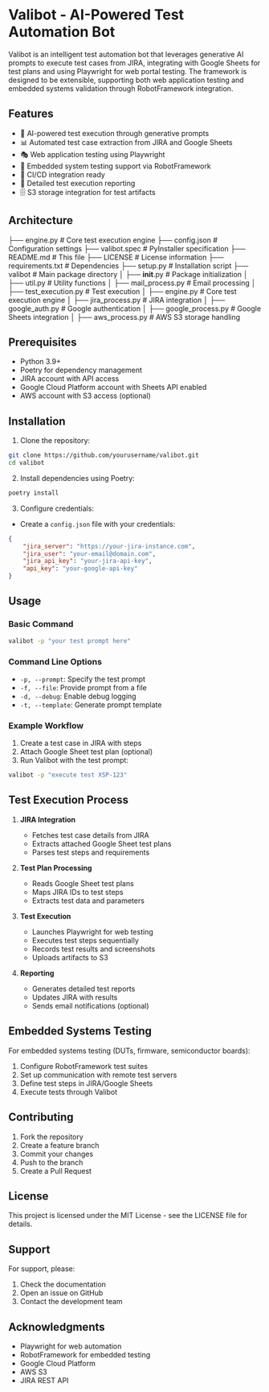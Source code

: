 # Valibot - AI-Powered Test Automation Bot

Valibot is an intelligent test automation bot that leverages generative AI prompts to execute test cases from JIRA, integrating with Google Sheets for test plans and using Playwright for web portal testing. The framework is designed to be extensible, supporting both web application testing and embedded systems validation through RobotFramework integration.

## Features

- 🤖 AI-powered test execution through generative prompts
- 📊 Automated test case extraction from JIRA and Google Sheets
- 🎭 Web application testing using Playwright
- 🔌 Embedded system testing support via RobotFramework
- 🔄 CI/CD integration ready
- 📝 Detailed test execution reporting
- 🗄️ S3 storage integration for test artifacts

## Architecture

├── engine.py         # Core test execution engine
├── config.json       # Configuration settings
├── valibot.spec     # PyInstaller specification
├── README.md         # This file
├── LICENSE           # License information
├── requirements.txt  # Dependencies
├── setup.py          # Installation script
├── valibot           # Main package directory
│   ├── __init__.py   # Package initialization
│   ├── util.py       # Utility functions
│   ├── mail_process.py # Email processing
│   ├── test_execution.py # Test execution
│   ├── engine.py # Core test execution engine
│   ├── jira_process.py # JIRA integration
│   ├── google_auth.py # Google authentication
│   ├── google_process.py # Google Sheets integration
│   ├── aws_process.py # AWS S3 storage handling

## Prerequisites

- Python 3.9+
- Poetry for dependency management
- JIRA account with API access
- Google Cloud Platform account with Sheets API enabled
- AWS account with S3 access (optional)

## Installation

1. Clone the repository:

```bash
git clone https://github.com/yourusername/valibot.git
cd valibot
```

2. Install dependencies using Poetry:
```bash
poetry install
```

3. Configure credentials:
- Create a `config.json` file with your credentials:
```json
{
    "jira_server": "https://your-jira-instance.com",
    "jira_user": "your-email@domain.com",
    "jira_api_key": "your-jira-api-key",
    "api_key": "your-google-api-key"
}
```

## Usage

### Basic Command

```bash
valibot -p "your test prompt here"
```

### Command Line Options

- `-p, --prompt`: Specify the test prompt
- `-f, --file`: Provide prompt from a file
- `-d, --debug`: Enable debug logging
- `-t, --template`: Generate prompt template

### Example Workflow

1. Create a test case in JIRA with steps
2. Attach Google Sheet test plan (optional)
3. Run Valibot with the test prompt:
```bash
valibot -p "execute test XSP-123"
```

## Test Execution Process

1. **JIRA Integration**
   - Fetches test case details from JIRA
   - Extracts attached Google Sheet test plans
   - Parses test steps and requirements

2. **Test Plan Processing**
   - Reads Google Sheet test plans
   - Maps JIRA IDs to test steps
   - Extracts test data and parameters

3. **Test Execution**
   - Launches Playwright for web testing
   - Executes test steps sequentially
   - Records test results and screenshots
   - Uploads artifacts to S3

4. **Reporting**
   - Generates detailed test reports
   - Updates JIRA with results
   - Sends email notifications (optional)

## Embedded Systems Testing

For embedded systems testing (DUTs, firmware, semiconductor boards):

1. Configure RobotFramework test suites
2. Set up communication with remote test servers
3. Define test steps in JIRA/Google Sheets
4. Execute tests through Valibot

## Contributing

1. Fork the repository
2. Create a feature branch
3. Commit your changes
4. Push to the branch
5. Create a Pull Request

## License

This project is licensed under the MIT License - see the LICENSE file for details.

## Support

For support, please:
1. Check the documentation
2. Open an issue on GitHub
3. Contact the development team

## Acknowledgments

- Playwright for web automation
- RobotFramework for embedded testing
- Google Cloud Platform
- AWS S3
- JIRA REST API

